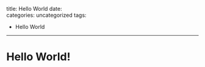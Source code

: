 title:	Hello World
date:	
categories: uncategorized
tags:
- Hello World
---

# Hello World!
<!--more-->
